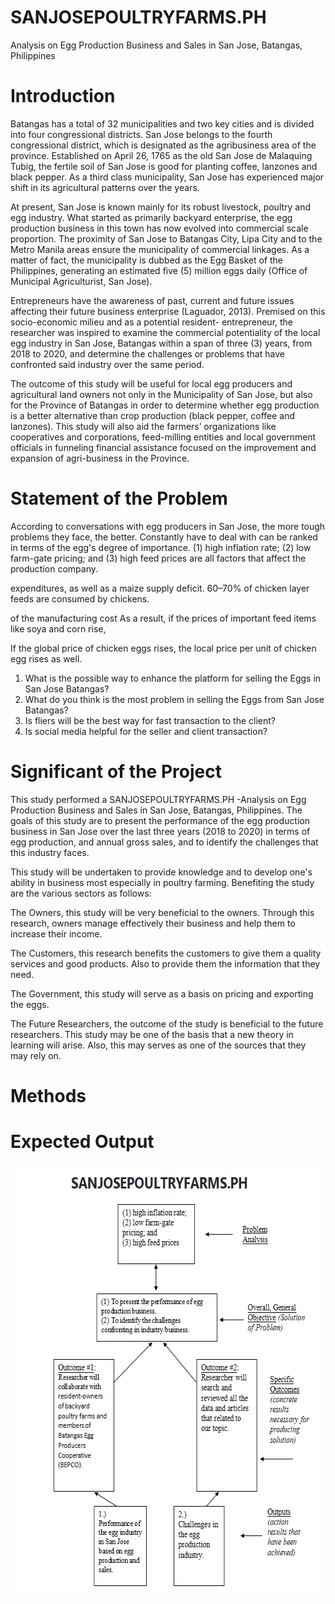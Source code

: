 # SANJOSEPOULTRYFARMS.PH
Analysis on Egg Production Business and Sales in San Jose, Batangas, Philippines

# Introduction
Batangas has a total of 32 municipalities and two key cities and is divided into four
congressional districts. San Jose belongs to the fourth congressional district, which is
designated as the agribusiness area of the province. Established on April 26, 1765 as the old San
Jose de Malaquing Tubig, the fertile soil of San Jose is good for planting coffee, lanzones and
black pepper. As a third class municipality, San Jose has experienced major shift in its
agricultural patterns over the years.

At present, San Jose is known mainly for its robust livestock, poultry and egg industry. What
started as primarily backyard enterprise, the egg production business in this town has now
evolved into commercial scale proportion. The proximity of San Jose to Batangas City, Lipa City
and to the Metro Manila areas ensure the municipality of commercial linkages. As a matter of
fact, the municipality is dubbed as the Egg Basket of the Philippines, generating an estimated
five (5) million eggs daily (Office of Municipal Agriculturist, San Jose).

Entrepreneurs have the awareness of past, current and future issues affecting their future
business enterprise (Laguador, 2013). Premised on this socio-economic milieu and as a
potential resident- entrepreneur, the researcher was inspired to examine the commercial
potentiality of the local egg industry in San Jose, Batangas within a span of three (3) years, from
2018 to 2020, and determine the challenges or problems that have confronted said industry
over the same period.

The outcome of this study will be useful for local egg producers and agricultural land owners
not only in the Municipality of San Jose, but also for the Province of Batangas in order to
determine whether egg production is a better alternative than crop production (black pepper,
coffee and lanzones). This study will also aid the farmers’ organizations like
cooperatives and corporations, feed-milling entities and local government officials in funneling
financial assistance focused on the improvement and expansion of agri-business in the
Province.

# Statement of the Problem
According to conversations with egg producers in San Jose, the more tough problems they face, the better.
Constantly have to deal with can be ranked in terms of the egg's degree of importance.
(1) high inflation rate; (2) low farm-gate pricing; and (3) high feed prices are all factors that affect the production company.

expenditures, as well as a maize supply deficit. 60–70% of chicken layer feeds are consumed by chickens.

of the manufacturing cost As a result, if the prices of important feed items like soya and corn rise,

If the global price of chicken eggs rises, the local price per unit of chicken egg rises as well.

1. What is the possible way to enhance the platform for selling the Eggs in San Jose Batangas?
2. What do you think is the most problem in selling the Eggs from San Jose Batangas?
3. Is fliers will be the best way for fast transaction to the client?
4. Is social media helpful for the seller and client transaction?

# Significant of the Project
This study performed a SANJOSEPOULTRYFARMS.PH -Analysis on Egg Production Business and Sales in San Jose, Batangas, Philippines.  The goals of this study are to present the performance of the egg production business in San Jose over the last three years (2018 to 2020) in terms of egg production, and annual gross sales, and to identify the challenges that this industry faces.

This study will be undertaken to provide knowledge and to develop one's ability in business most especially in poultry farming. Benefiting the study are the various sectors as follows:

The Owners, this study will be very beneficial to the owners. Through this research, owners manage effectively their business and help them to increase their income.

The Customers, this research benefits the customers to give them a quality services and good products. Also to provide them the information that they need.

The Government, this study will serve as a basis on pricing and exporting the eggs.

The Future Researchers, the outcome of the study is beneficial to the future researchers. This study may be one of the basis that a new theory in learning will arise. Also, this may serves as one of the sources that they may rely on.

# Methods

# Expected Output
<p align="center">
  <img width="608" height="690" src="output.png">
</p>









